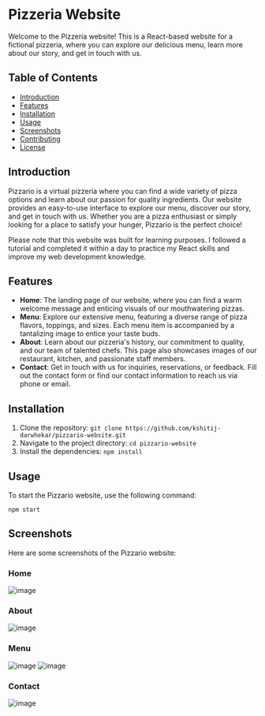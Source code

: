 # Pizzeria Website

Welcome to the Pizzeria website! This is a React-based website for a fictional pizzeria, where you can explore our delicious menu, learn more about our story, and get in touch with us. 


## Table of Contents

- [Introduction](#introduction)
- [Features](#features)
- [Installation](#installation)
- [Usage](#usage)
- [Screenshots](#screenshots)
- [Contributing](#contributing)
- [License](#license)

## Introduction

Pizzario is a virtual pizzeria where you can find a wide variety of pizza options and learn about our passion for quality ingredients. Our website provides an easy-to-use interface to explore our menu, discover our story, and get in touch with us. Whether you are a pizza enthusiast or simply looking for a place to satisfy your hunger, Pizzario is the perfect choice!

Please note that this website was built for learning purposes. I followed a tutorial and completed it within a day to practice my React skills and improve my web development knowledge.

## Features

- **Home**: The landing page of our website, where you can find a warm welcome message and enticing visuals of our mouthwatering pizzas.
- **Menu**: Explore our extensive menu, featuring a diverse range of pizza flavors, toppings, and sizes. Each menu item is accompanied by a tantalizing image to entice your taste buds.
- **About**: Learn about our pizzeria's history, our commitment to quality, and our team of talented chefs. This page also showcases images of our restaurant, kitchen, and passionate staff members.
- **Contact**: Get in touch with us for inquiries, reservations, or feedback. Fill out the contact form or find our contact information to reach us via phone or email.

## Installation

1. Clone the repository: `git clone https://github.com/kshitij-darwhekar/pizzario-website.git`
2. Navigate to the project directory: `cd pizzario-website`
3. Install the dependencies: `npm install`

## Usage

To start the Pizzario website, use the following command:

```shell
npm start
```
## Screenshots
Here are some screenshots of the Pizzario website:

### Home


![image](https://github.com/Kshitij-Darwhekar/pizzaria.io/assets/54590658/6f99303b-ec00-4671-aa59-9d290d87f428)

### About


![image](https://github.com/Kshitij-Darwhekar/pizzaria.io/assets/54590658/d5ec1531-4d16-4222-9ea6-b6bc999e1311)

### Menu


![image](https://github.com/Kshitij-Darwhekar/pizzaria.io/assets/54590658/a5bcd951-6b46-43a6-b15b-bf5e9ea70895)
![image](https://github.com/Kshitij-Darwhekar/pizzaria.io/assets/54590658/681de26a-9e07-4ba5-937a-b1a206cb3caf)

### Contact


![image](https://github.com/Kshitij-Darwhekar/pizzaria.io/assets/54590658/8ca6ae0b-8023-4638-b5d8-2f9d07147d41)


